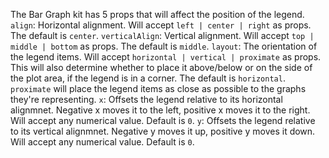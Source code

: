 The Bar Graph kit has 5 props that will affect the position of the legend.
`align`: Horizontal alignment. Will accept `left | center | right` as props. The default is `center`.
`verticalAlign`: Vertical alignment. Will accept `top | middle | bottom` as props. The default is `middle`.
`layout`: The orientation of the legend items. Will accept `horizontal | vertical | proximate` as props. This will also determine whether to place it above/below or on the side of the plot area, if the legend is in a corner. The default is `horizontal`. `proximate` will place the legend items as close as possible to the graphs they're representing.
`x`: Offsets the legend relative to its horizontal alignmnet. Negative x moves it to the left, positive x moves it to the right. Will accept any numerical value. Default is `0`.
`y`: Offsets the legend relative to its vertical alignmnet. Negative y moves it up, positive y moves it down. Will accept any numerical value. Default is `0`.
